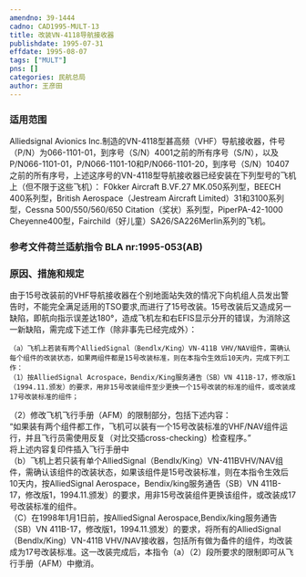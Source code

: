 ```yaml
---
amendno: 39-1444  
cadno: CAD1995-MULT-13  
title: 改装VN-4118导航接收器  
publishdate: 1995-07-31  
effdate: 1995-08-07  
tags: ["MULT"]  
pns: []  
categories: 民航总局  
author: 王彦田  
---
```

  
### 适用范围  
Alliedsignal Avionics Inc.制造的VN-4118型甚高频（VHF）导航接收器，件号（P/N）为066-1101-01，到序号（S/N）4001之前的所有序号（S/N），以及P/N066-1101-01，P/N066-1101-10和P/N066-1101-20，到序号（S/N）10407之前的所有序号，上述这序号的VN-4118型导航接收器已经安装在下列型号的飞机上（但不限于这些飞机）：
F0kker Aircraft B.VF.27 MK.050系列型，BEECH 400系列型，British Aerospace（Jestream Aircraft Limited）31和3100系列型，Cessna 500/550/560/650 Citation（奖状）系列型，PiperPA-42-1000 Cheyenne400型，Fairchild（好儿童）SA26/SA226Merlin系列的飞机。  
  
<!--more-->  
### 参考文件荷兰适航指令 BLA nr:1995-053(AB)  
  
### 原因、措施和规定  
由于15号改装前的VHF导航接收器在个别地面站失效的情况下向机组人员发出警告时，不能完全满足适用的TSO要求,而进行了15号改装。15号改装后又造成另一缺陷，即航向指示误差达180°，造成飞机左和右EFIS显示分开的错误，为消除这一新缺陷，需完成下述工作（除非事先已经完成外）：  
      
    （a）飞机上若装有两个AlliedSignal（Bendlx/King）VN-411B VHV/NAV组件，需确认每个组件的改装状态，如果两组件都是15号改装标准，则在本指令生效后10天内，完成下列工作：  
    （1）按AlliedSignal Acrospace，Bendix/King服务通告（SB）VN 411B-17，修改版1（1994.11.颁发）的要求，用非15号改装组件至少更换一个15号改装的标准的组件，或改装成17号改装标准的组件；  
  
（2）修改飞机飞行手册（AFM）的限制部分，包括下述内容：  
“如果装有两个组件都工作，飞机可以装有一个15号改装标准的VHF/NAV组件运行，并且飞行员需使用反复（对比交插cross-checking）检查程序。”  
    将上述内容复印件插入飞行手册中  
    （b）飞机上若只装有单个AlliedSignal（Bendlx/King）VN-411BVHV/NAV组件，需确认该组件的改装状态，如果该组件是15号改装标准，则在本指令生效后10天内，按AlliedSignal Aerospace，Bendix/king服务通告（SB）VN 411B-17，修改版1，1994.11.颁发）的要求，用非15号改装组件更换该组件，或改装成17号改装标准的组件。  
（C）在1998年1月1日前，按AlliedSignal Aerospace,Bendix/king服务通告（SB）VN 411B-17，修改版1，1994.11.颁发）的要求，将所有的AlliedSignal（Bendlx/King）VN-411B VHV/NAV接收器，包括所有做为备件的组件，均改装成为17号改装标准。这一改装完成后，本指令（a）（2）段所要求的限制即可从飞行手册（AFM）中撤消。  
  
